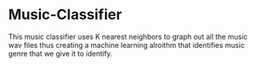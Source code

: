 # Music-Classifier

This music classifier uses K nearest neighbors to graph out all the music wav files thus creating a machine learning alroithm that identifies music genre that we give it to identify.

